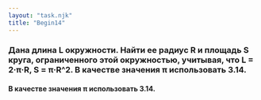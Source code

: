 ```yaml
---
layout: "task.njk"
title: "Begin14"
---
```


### Дана длина L окружности. Найти ее радиус R и площадь S круга, ограниченного этой окружностью, учитывая, что L = 2·π·R, S = π·R^2. В качестве значения π использовать 3.14.

#### В качестве значения π использовать 3.14.
